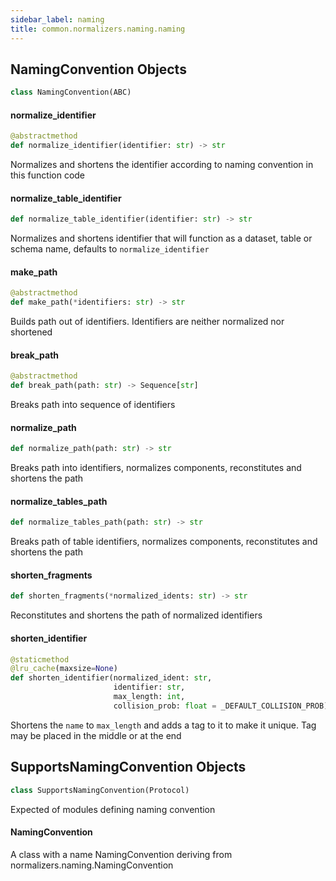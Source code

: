 ```yaml
---
sidebar_label: naming
title: common.normalizers.naming.naming
---
```


## NamingConvention Objects

```python
class NamingConvention(ABC)
```

#### normalize\_identifier

```python
@abstractmethod
def normalize_identifier(identifier: str) -> str
```

Normalizes and shortens the identifier according to naming convention in this function code

#### normalize\_table\_identifier

```python
def normalize_table_identifier(identifier: str) -> str
```

Normalizes and shortens identifier that will function as a dataset, table or schema name, defaults to `normalize_identifier`

#### make\_path

```python
@abstractmethod
def make_path(*identifiers: str) -> str
```

Builds path out of identifiers. Identifiers are neither normalized nor shortened

#### break\_path

```python
@abstractmethod
def break_path(path: str) -> Sequence[str]
```

Breaks path into sequence of identifiers

#### normalize\_path

```python
def normalize_path(path: str) -> str
```

Breaks path into identifiers, normalizes components, reconstitutes and shortens the path

#### normalize\_tables\_path

```python
def normalize_tables_path(path: str) -> str
```

Breaks path of table identifiers, normalizes components, reconstitutes and shortens the path

#### shorten\_fragments

```python
def shorten_fragments(*normalized_idents: str) -> str
```

Reconstitutes and shortens the path of normalized identifiers

#### shorten\_identifier

```python
@staticmethod
@lru_cache(maxsize=None)
def shorten_identifier(normalized_ident: str,
                       identifier: str,
                       max_length: int,
                       collision_prob: float = _DEFAULT_COLLISION_PROB) -> str
```

Shortens the `name` to `max_length` and adds a tag to it to make it unique. Tag may be placed in the middle or at the end

## SupportsNamingConvention Objects

```python
class SupportsNamingConvention(Protocol)
```

Expected of modules defining naming convention

#### NamingConvention

A class with a name NamingConvention deriving from normalizers.naming.NamingConvention

